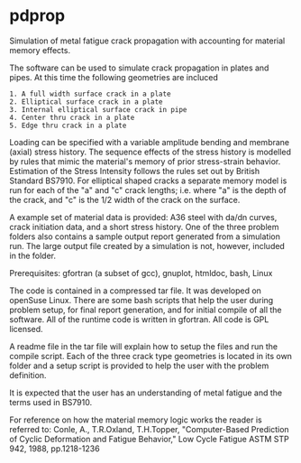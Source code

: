 pdprop
======

Simulation of metal fatigue crack propagation with accounting for material memory effects.

The software can be used to simulate crack propagation in plates and pipes.
At this time the following geometries are incluced

    1. A full width surface crack in a plate 
    2. Elliptical surface crack in a plate
    3. Internal elliptical surface crack in pipe
    4. Center thru crack in a plate
    5. Edge thru crack in a plate
    
Loading can be specified with a variable amplitude bending and membrane (axial) stress history.
The sequence effects of the stress history is modelled by rules that mimic the material's memory
of prior stress-strain behavior.  Estimation of the Stress Intensity follows the rules
set out by British Standard  BS7910.   For elliptical shaped cracks  a separate memory model
is run for each of the  "a" and "c"  crack lengths;  i.e. where "a" is the depth of the
crack,   and "c" is the 1/2 width of the crack on the surface.

  A example set of material data is provided:  A36 steel
with da/dn curves, crack initiation data, and a short stress history.  One of the three
problem folders also contains a sample output report generated from a simulation run.
The large output file created by a simulation is not, however, included in the folder.

Prerequisites: gfortran (a subset of gcc), gnuplot,  htmldoc,  bash, Linux

The code is contained in a compressed tar file.   It was developed on openSuse Linux.
There are some  bash scripts that help the user during problem setup, for final
report generation,  and for initial compile of all the software.  All of the runtime
code is written in  gfortran.   All code is GPL licensed.

A readme file in the tar file will explain how to setup the files and run the compile
script.  Each of the three crack type geometries is located in its own folder and a setup
script is provided to help the user with the problem definition.

It is expected that the user has an understanding of metal fatigue and the terms used in
BS7910.

For reference on how the material memory logic works the reader is referred to:
Conle, A., T.R.Oxland, T.H.Topper, "Computer-Based Prediction of Cyclic Deformation
    and Fatigue Behavior," Low Cycle Fatigue ASTM STP 942, 1988, pp.1218-1236
    
